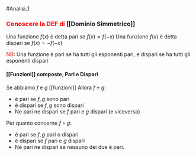 #Analisi_1 
### <font color="#ff0000">Conoscere la DEF di</font> [[Dominio Simmetrico]]

Una funzione $f(x)$ è detta pari se $f(x) = f(-x)$
Una funzione $f(x)$ è detta dispari se $f(x) =-f(-x)$

<font color="#ff0000">NB</font>: Una funzione è pari se ha tutti gli esponenti pari, e dispari se ha tutti gli esponenti dispari
#### [[Funzioni]] composte, Pari e Dispari
Se abbiamo $f$ e $g$ [[funzioni]]
Allora $f\pm g$:
- è pari se $f,g$ sono pari
- è dispari se $f,g$ sono dispari
- Ne pari ne dispari se $f$ pari e $g$ dispari (e viceversa)

Per quanto concerne $f \circ g$:
- è pari se $f,g$ pari o dispari
- è dispari se $f$ pari e $g$ dispari
- Ne pari ne dispari se nessuno dei due è pari.